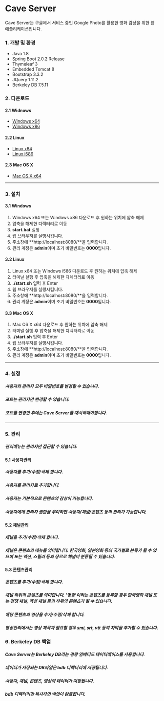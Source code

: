 # Cave Server

Cave Server는 구글에서 서비스 중인 Google Photo를 활용한 영화 감상을 위한 웹 애플리케이션입니다.

### 1. 개발 및 환경
 * Java 1.8
 * Spring Boot 2.0.2 Release 
 * Thymeleaf 3
 * Embedded Tomcat 8
 * Bootstrap 3.3.2
 * JQuery 1.11.2
 * Berkeley DB 7.5.11

### 2. 다운로드
#### 2.1 Widnows
* [Windows x64](https://drive.google.com/open?id=19pGMEOfaW32PBcvqR-1TZAB4U4Z_pNDb)
* [Windows x86](https://drive.google.com/open?id=1BGVf1rOBw3nnsSden7bfDli7QICee9Rz)

#### 2.2 Linux
* [Linux x64](https://drive.google.com/open?id=1vGVh-dBAadwfu6rJPvVG1UUsiP6M4qsa)
* [Linux i586](https://drive.google.com/open?id=1Nicl-CgQMtXKpdsT9gfieKTOCkVS1nl3)

#### 2.3 Mac OS X
* [Mac OS X x64](https://drive.google.com/open?id=1CoWOkx0l6dCLNlS5tGKSaM6m1xXAeH9e)

***

### 3. 설치
#### 3.1 Windows
1. Windows x64 또는 Windows x86 다운로드 후 원하는 위치에 압축 해제
2. 압축을 해제한 디렉터리로 이동
3. **start.bat** 실행
4. 웹 브라우저를 실행시킵니다.
5. 주소창에 **http://localhost:8080/**을 입력합니다.
6. 관리 계정은 **admin**이며 초기 비밀번호는 **0000**입니다.

#### 3.2 Linux
1. Linux x64 또는 Windows i586 다운로드 후 원하는 위치에 압축 해제
2. 터미널 실행 후 압축을 해제한 디렉터리로 이동
3. **./start.sh** 입력 후 Enter
4. 웹 브라우저를 실행시킵니다.
5. 주소창에 **http://localhost:8080/**을 입력합니다.
6. 관리 계정은 **admin**이며 초기 비밀번호는 **0000**입니다.

#### 3.3 Mac OS X
1. Mac OS X x64 다운로드 후 원하는 위치에 압축 해제
2. 터미널 실행 후 압축을 해제한 디렉터리로 이동
3. **./start.sh** 입력 후 Enter
4. 웹 브라우저를 실행시킵니다.
5. 주소창에 **http://localhost:8080/**을 입력합니다.
6. 관리 계정은 **admin**이며 초기 비밀번호는 **0000**입니다.

***

### 4. 설정 
##### 사용자와 관리자 모두 비밀번호를 변경할 수 있습니다.
##### 포트는 관리자만 변경할 수 있습니다. 
##### 포트를 변경한 후에는 Cave Server를 재시작해야합니다.

***

### 5. 관리
##### 관리메뉴는 관리자만 접근할 수 있습니다.

#### 5.1 사용자관리
##### 사용자를 **추가/수정/삭제** 합니다.
##### 사용자를 관리자로 추가합니다.
##### 사용자는 기본적으로 콘텐츠의 감상이 가능합니다.
##### 사용자에게 관리자 권한을 부여하면 사용자/채널/콘텐츠 등의 관리가 가능합니다.

#### 5.2 채널관리
##### 채널을 **추가/수정/삭제** 합니다.
##### 채널은 콘텐츠의 메뉴를 의미합니다. 한국영화, 일본영화 등의 국가별로 분류가 될 수 있으며 또는 액션, 스릴러 등의 장르로 채널이 분류될 수 있습니다. 

#### 5.3 콘텐츠관리
##### 콘텐츠를 **추가/수정/삭제** 합니다.
##### 채널 하위의 콘텐츠를 의미합니다. '명량'이라는 콘텐츠를 등록할 경우 한국영화 채널 또는 전쟁 채널, 액션 채널 등의 하위의 콘텐츠가 될 수 있습니다.
##### 해당 콘텐츠의 영상을 추가/수정/삭제 합니다.
##### 영상관리에서는 영상 제목과 필요할 경우 smi, srt, vtt 등의 자막을 추가할 수 있습니다.

### 6. Berkeley DB 백업
##### Cave Server는 Berkeley DB라는 경량 임베디드 데이터베이스를 사용합니다. 
##### 데이터가 저장되는 DB파일은 **bdb** 디렉터리에 저장됩니다.
##### 사용자, 채널, 콘텐츠, 영상의 데이터가 저장됩니다.
##### bdb 디렉터리만 복사하면 백업이 완료됩니다. 
